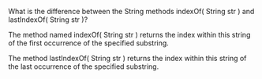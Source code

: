 What is the difference between the String methods indexOf( String str ) and lastIndexOf( String str )?

The method named indexOf( String str ) returns the index within this string of the first occurrence of the specified substring.

The method lastIndexOf( String str ) returns the index within this string of the last occurrence of the specified substring.
